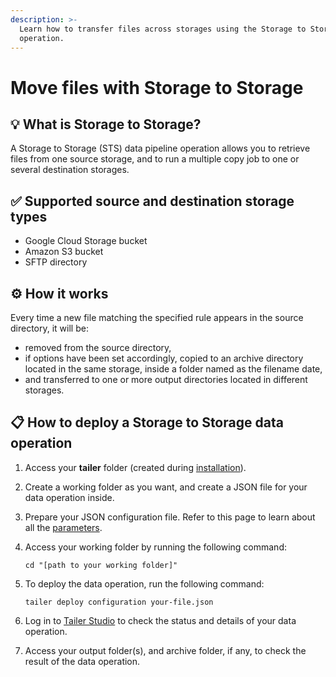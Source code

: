 ```yaml
---
description: >-
  Learn how to transfer files across storages using the Storage to Storage
  operation.
---
```


# Move files with Storage to Storage

## :bulb: What is Storage to Storage?

A Storage to Storage (STS) data pipeline operation allows you to retrieve files from one source storage, and to run a multiple copy job to one or several destination storages.

## ✅ Supported source and destination storage types

* Google Cloud Storage bucket
* Amazon S3 bucket
* SFTP directory

## ⚙️ How it works

Every time a new file matching the specified rule appears in the source directory, it will be:

* removed from the source directory,
* if options have been set accordingly, copied to an archive directory located in the same storage, inside a folder named as the filename date,
* and transferred to one or more output directories located in different storages.

## **📋 How to deploy a Storage to Storage data operation**

1. Access your **tailer** folder (created during [installation](../../getting-started/install-tailer-sdk.md)).
2. Create a working folder as you want, and create a JSON file for your data operation inside.
3. Prepare your JSON configuration file. Refer to this page to learn about all the [parameters](storage-to-storage-configuration-file.md).
4.  Access your working folder by running the following command:

    ```
    cd "[path to your working folder]"
    ```
5.  To deploy the data operation, run the following command:

    ```
    tailer deploy configuration your-file.json
    ```
6. Log in to [Tailer Studio](http://studio.tailer.ai) to check the status and details of your data operation.
7. Access your output folder(s), and archive folder, if any, to check the result of the data operation.
